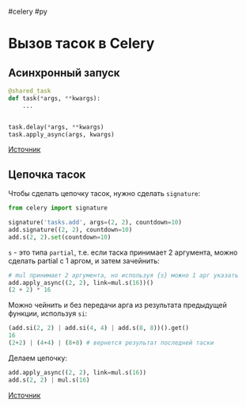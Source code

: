 #celery #py

# Вызов тасок в Celery

## Асинхронный запуск

```python
@shared_task
def task(*args, **kwargs):
    ...


task.delay(*args, **kwargs)
task.apply_async(args, kwargs)
```

[Источник](https://docs.celeryq.dev/en/stable/userguide/calling.html#basics)

## Цепочка тасок

Чтобы сделать цепочку тасок, нужно сделать `signature`:

```python
from celery import signature

signature('tasks.add', args=(2, 2), countdown=10)
add.signature((2, 2), countdown=10)
add.s(2, 2).set(countdown=10)
```

`s` - это типа `partial`, т.е. если таска принимает 2 аргумента, можно сделать partial с 1 аргом, и затем зачейнить:

```python
# mul принимает 2 аргумента, но используя {s} можно 1 арг указать
add.apply_async((2, 2), link=mul.s(16))() 
(2 + 2) * 16 
```

Можно чейнить и без передачи арга из результата предыдущей функции, используя `si`:

```python
(add.si(2, 2) | add.si(4, 4) | add.s(8, 8))().get()
16
(2+2) | (4+4) | (8+8) # вернется результат последней таски
```

Делаем цепочку:

```python
add.apply_async((2, 2), link=mul.s(16))
add.s(2, 2) | mul.s(16)
```

[Источник](https://docs.celeryq.dev/en/stable/userguide/canvas.html)